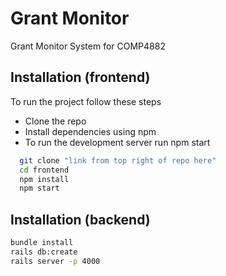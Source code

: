 
# Grant Monitor

Grant Monitor System for COMP4882


## Installation (frontend)

To run the project follow these steps
- Clone the repo
- Install dependencies using npm
- To run the development server run npm start

```bash
  git clone "link from top right of repo here"
  cd frontend
  npm install
  npm start
```

## Installation (backend)
```bash
bundle install
rails db:create
rails server -p 4000
```
